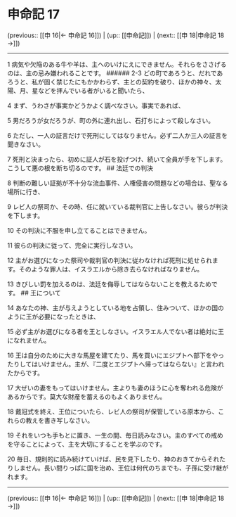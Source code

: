 # 申命記 17

(previous:: [[申 16|← 申命記 16]]) | (up:: [[申命記]]) | (next:: [[申 18|申命記 18 →]])

***




1 
病気や欠陥のある牛や羊は、主へのいけにえにできません。それらをささげるのは、主の忌み嫌われることです。 ###### 2-3 どの町であろうと、だれであろうと、私が固く禁じたにもかかわらず、主との契約を破り、ほかの神々、太陽、月、星などを拝んでいる者がいると聞いたら、 



4 
まず、うわさが事実かどうかよく調べなさい。事実であれば、 



5 
男だろうが女だろうが、町の外に連れ出し、石打ちによって殺しなさい。 



6 
ただし、一人の証言だけで死刑にしてはなりません。必ず二人か三人の証言を聞きなさい。 



7 
死刑と決まったら、初めに証人が石を投げつけ、続いて全員が手を下します。こうして悪の根を断ち切るのです。 ## 法廷での判決 



8 
判断の難しい証拠が不十分な流血事件、人権侵害の問題などの場合は、聖なる場所に行き、 



9 
レビ人の祭司か、その時、任に就いている裁判官に上告しなさい。彼らが判決を下します。 



10 
その判決に不服を申し立てることはできません。 



11 
彼らの判決に従って、完全に実行しなさい。 



12 
主がお選びになった祭司や裁判官の判決に従わなければ死刑に処せられます。そのような罪人は、イスラエルから除き去らなければなりません。 



13 
きびしい罰を加えるのは、法廷を侮辱してはならないことを教えるためです。 ## 王について 



14 
あなたの神、主が与えようとしている地を占領し、住みついて、ほかの国のように王が必要になったときは、 



15 
必ず主がお選びになる者を王としなさい。イスラエル人でない者は絶対に王になれません。 



16 
王は自分のために大きな馬屋を建てたり、馬を買いにエジプトへ部下をやったりしてはいけません。主が、『二度とエジプトへ帰ってはならない』と言われたからです。 



17 
大ぜいの妻をもってはいけません。主よりも妻のほうに心を奪われる危険があるからです。莫大な財産を蓄えるのもよくありません。 



18 
戴冠式を終え、王位についたら、レビ人の祭司が保管している原本から、これらの教えを書き写しなさい。 



19 
それをいつも手もとに置き、一生の間、毎日読みなさい。主のすべての戒めを守ることによって、主を大切にすることを学ぶのです。 



20 
毎日、規則的に読み続けていけば、民を見下したり、神のおきてからそれたりしません。長い間りっぱに国を治め、王位は何代のちまでも、子孫に受け継がれます。

***

(previous:: [[申 16|← 申命記 16]]) | (up:: [[申命記]]) | (next:: [[申 18|申命記 18 →]])

